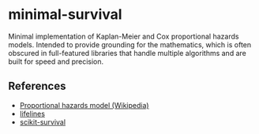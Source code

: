 # minimal-survival

Minimal implementation of Kaplan-Meier and Cox proportional hazards models.  Intended to provide grounding for the mathematics, which is often obscured in full-featured libraries that handle multiple algorithms and are built for speed and precision.


## References
- [Proportional hazards model (Wikipedia)](https://en.wikipedia.org/wiki/Proportional_hazards_model#)
- [lifelines](https://github.com/CamDavidsonPilon/lifelines)
- [scikit-survival](https://github.com/sebp/scikit-survival)
